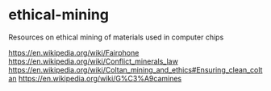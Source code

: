 # ethical-mining
Resources on ethical mining of materials used in computer chips


https://en.wikipedia.org/wiki/Fairphone
https://en.wikipedia.org/wiki/Conflict_minerals_law
https://en.wikipedia.org/wiki/Coltan_mining_and_ethics#Ensuring_clean_coltan
https://en.wikipedia.org/wiki/G%C3%A9camines
